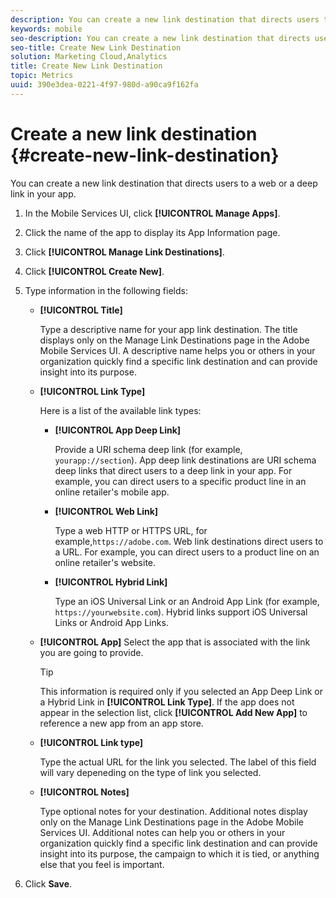```yaml
---
description: You can create a new link destination that directs users to a web or a deep link in your app.
keywords: mobile
seo-description: You can create a new link destination that directs users to a web or a deep link in your app.
seo-title: Create New Link Destination
solution: Marketing Cloud,Analytics
title: Create New Link Destination
topic: Metrics
uuid: 390e3dea-0221-4f97-980d-a90ca9f162fa
---
```


# Create a new link destination {#create-new-link-destination}

You can create a new link destination that directs users to a web or a deep link in your app.

1. In the Mobile Services UI, click **[!UICONTROL Manage Apps]**.
1. Click the name of the app to display its App Information page.
1. Click **[!UICONTROL Manage Link Destinations]**.
1. Click **[!UICONTROL Create New]**.
1. Type information in the following fields:
    * **[!UICONTROL Title]**

      Type a descriptive name for your app link destination. The title displays only on the Manage Link Destinations page in the Adobe Mobile Services UI. A descriptive name helps you or others in your organization quickly find a specific link destination and can provide insight into its purpose.

    * **[!UICONTROL Link Type]**

      Here is a list of the available link types:
  
      * **[!UICONTROL App Deep Link]**
  
        Provide a URI schema deep link (for example, `yourapp://section`). App deep link destinations are URI schema deep links that direct users to a deep link in your app. For example, you can direct users to a specific product line in an online retailer's mobile app.
  
      * **[!UICONTROL Web Link]**  
  
        Type a web HTTP or HTTPS URL, for example,`https://adobe.com`. Web link destinations direct users to a URL. For example, you can direct users to a product line on an online retailer's website.
  
      * **[!UICONTROL Hybrid Link]**

        Type an iOS Universal Link or an Android App Link (for example, `https://yourwebsite.com`). Hybrid links support iOS Universal Links or Android App Links.
  
    * **[!UICONTROL App]**
      Select the app that is associated with the link you are going to provide.
  
      >[!TIP]
      >
      >This information is required only if you selected an App Deep Link or a Hybrid Link in **[!UICONTROL Link Type]**. If the app does not appear in the selection list, click **[!UICONTROL Add New App]** to reference a new app from an app store. 

    * **[!UICONTROL Link type]**
  
      Type the actual URL for the link you selected. The label of this field will vary depeneding on the type of link you selected. 

    * **[!UICONTROL Notes]**
  
      Type optional notes for your destination. Additional notes display only on the Manage Link Destinations page in the Adobe Mobile Services UI. Additional notes can help you or others in your organization quickly find a specific link destination and can provide insight into its purpose, the campaign to which it is tied, or anything else that you feel is important.

1. Click **Save**.
